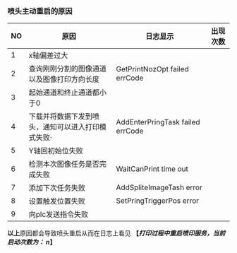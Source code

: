 ### 喷头主动重启的原因

| NO   | 原因                                              | 日志显示                         | 出现次数 |
| :--- | ------------------------------------------------- | -------------------------------- | -------- |
| 1    | x轴偏差过大                                       |                                  |          |
| 2    | 查询刚刚分割的图像通道以及图像打印方向长度        | GetPrintNozOpt failed errCode    |          |
| 3    | 起始通道和终止通道都小于0                         |                                  |          |
| 4    | 下载并将数据下发到喷头，通知可以进入打印模式失败· | AddEnterPringTask failed errCode |          |
| 5    | Y轴回初始位失败                                   |                                  |          |
| 6    | 检测本次图像任务是否完成失败                      | WaitCanPrint time out            |          |
| 7    | 添加下次任务失败                                  | AddSpliteImageTash error         |          |
| 8    | 设置触发位置失败                                  | SetPringTriggerPos error         |          |
| 9    | 向plc发送指令失败                                 |                                  |          |

**以上**原因都会导致喷头重启从而在日志上看见     **【*打印过程中重启喷印服务，当前启动次数为： n*】**











